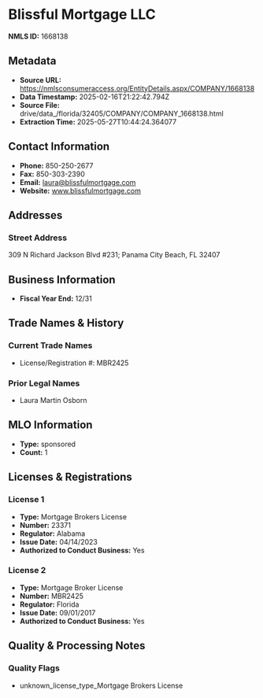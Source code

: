 # Blissful Mortgage LLC

**NMLS ID:** 1668138

## Metadata
- **Source URL:** https://nmlsconsumeraccess.org/EntityDetails.aspx/COMPANY/1668138
- **Data Timestamp:** 2025-02-16T21:22:42.794Z
- **Source File:** drive/data_/florida/32405/COMPANY/COMPANY_1668138.html
- **Extraction Time:** 2025-05-27T10:44:24.364077

## Contact Information
- **Phone:** 850-250-2677
- **Fax:** 850-303-2390
- **Email:** laura@blissfulmortgage.com
- **Website:** www.blissfulmortgage.com

## Addresses
### Street Address
309 N Richard Jackson Blvd #231; Panama City Beach, FL 32407

## Business Information
- **Fiscal Year End:** 12/31

## Trade Names & History
### Current Trade Names
- License/Registration #: MBR2425

### Prior Legal Names
- Laura Martin Osborn

## MLO Information
- **Type:** sponsored
- **Count:** 1

## Licenses & Registrations

### License 1
- **Type:** Mortgage Brokers License
- **Number:** 23371
- **Regulator:** Alabama
- **Issue Date:** 04/14/2023
- **Authorized to Conduct Business:** Yes

### License 2
- **Type:** Mortgage Broker License
- **Number:** MBR2425
- **Regulator:** Florida
- **Issue Date:** 09/01/2017
- **Authorized to Conduct Business:** Yes

## Quality & Processing Notes
### Quality Flags
- unknown_license_type_Mortgage Brokers License
